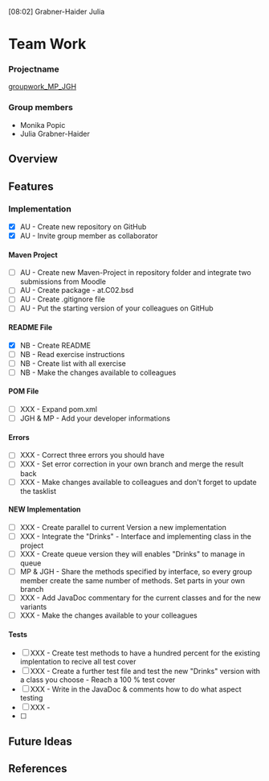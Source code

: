 [08:02] Grabner-Haider Julia
# Team Work
### Projectname
[groupwork_MP_JGH](https://github.com/MonikaP-28/JuliaAndMonika.git)

### Group members
* Monika Popic
* Julia Grabner-Haider

## Overview
## Features
### Implementation
- [x] AU - Create new repository on GitHub
- [x] AU - Invite group member as collaborator

#### Maven Project
- [ ] AU - Create new Maven-Project in repository folder and integrate two submissions from Moodle
- [ ] AU - Create package - at.C02.bsd
- [ ] AU - Create .gitignore file
- [ ] AU - Put the starting version of your colleagues on GitHub

#### README File
- [x] NB - Create README
- [ ] NB - Read exercise instructions
- [ ] NB - Create list with all exercise
- [ ] NB - Make the changes available to colleagues

#### POM File
- [ ] XXX - Expand pom.xml
- [ ] JGH & MP - Add your developer informations

#### Errors
- [ ] XXX - Correct three errors you should have
- [ ] XXX - Set error correction in your own branch and merge the result back
- [ ] XXX - Make changes available to colleagues and don't forget to update the tasklist

#### NEW Implementation
- [ ] XXX - Create parallel to current Version a new implementation
- [ ] XXX - Integrate the "Drinks" - Interface and implementing class in the project
- [ ] XXX - Create queue version they will enables "Drinks" to manage in queue
- [ ] MP & JGH - Share the methods specified by interface, so every group member create the same number of methods. Set parts in your own branch
- [ ] XXX - Add JavaDoc commentary for the current classes and for the new variants
- [ ] XXX - Make the changes available to your colleagues

#### Tests
- [ ] XXX - Create test methods to have a hundred percent for the existing implentation to recive all test cover
- [ ] XXX - Create a further test file and test the new "Drinks" version with a class you choose - Reach a 100 % test cover
- [ ] XXX - Write in the JavaDoc & comments how to do what aspect testing
- [ ] XXX -
- [ ] 


## Future Ideas
## References




